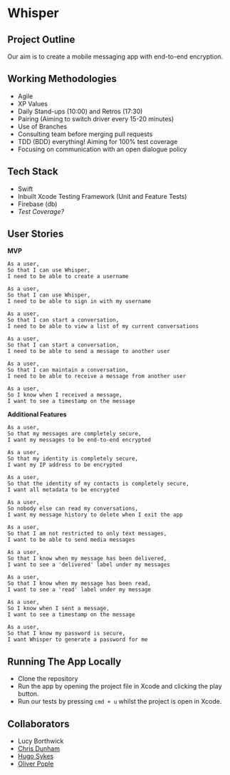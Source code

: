 # Whisper

## Project Outline

Our aim is to create a mobile messaging app with end-to-end encryption.

## Working Methodologies

* Agile
* XP Values
* Daily Stand-ups (10:00) and Retros (17:30)
* Pairing (Aiming to switch driver every 15-20 minutes)
* Use of Branches
* Consulting team before merging pull requests
* TDD (BDD) everything! Aiming for 100% test coverage
* Focusing on communication with an open dialogue policy

## Tech Stack

* Swift
* Inbuilt Xcode Testing Framework (Unit and Feature Tests)
* Firebase (db)
* *Test Coverage?*

## User Stories

**MVP**

```
As a user,
So that I can use Whisper,
I need to be able to create a username

As a user,
So that I can use Whisper,
I need to be able to sign in with my username

As a user,
So that I can start a conversation,
I need to be able to view a list of my current conversations

As a user,
So that I can start a conversation,
I need to be able to send a message to another user

As a user,
So that I can maintain a conversation,
I need to be able to receive a message from another user

As a user,
So I know when I received a message,
I want to see a timestamp on the message
```

**Additional Features**

```
As a user,
So that my messages are completely secure,
I want my messages to be end-to-end encrypted

As a user,
So that my identity is completely secure,
I want my IP address to be encrypted

As a user,
So that the identity of my contacts is completely secure,
I want all metadata to be encrypted

As a user,
So nobody else can read my conversations,
I want my message history to delete when I exit the app

As a user,
So that I am not restricted to only text messages,
I want to be able to send media messages

As a user,
So that I know when my message has been delivered,
I want to see a 'delivered' label under my messages

As a user,
So that I know when my message has been read,
I want to see a 'read' label under my message

As a user,
So I know when I sent a message,
I want to see a timestamp on the message

As a user,
So that I know my password is secure,
I want Whisper to generate a password for me
```

## Running The App Locally

* Clone the repository
* Run the app by opening the project file in Xcode and clicking the play button.
* Run our tests by pressing `cmd + u` whilst the project is open in Xcode.

## Collaborators

* Lucy Borthwick
* [Chris Dunham](https://github.com/cdunham1989)
* [Hugo Sykes](https://github.com/hugosykes)
* [Oliver Pople](https://github.com/oliverpople)
